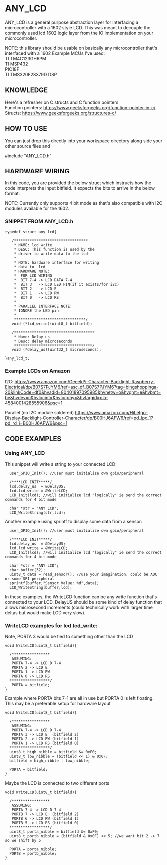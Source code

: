 # ANY_LCD
ANY_LCD is a general purpose abstraction layer for interfacing a microcontroller with a 1602 style LCD. This was meant to decouple the commonly used 
lcd 1602 logic layer from the IO implementation on your microcontroller.

NOTE: this library should be usable on basically any microcontroller that's interfaced with a 1602
Example MCUs I've used: \
TI TM4C123GH6PM \
TI MSP432 \
PIC18F \
TI TMS320F28379D DSP 

## KNOWLEDGE 
Here's a refresher on C structs and C function pointers \
Function pointers: https://www.geeksforgeeks.org/function-pointer-in-c/  \
Structs: https://www.geeksforgeeks.org/structures-c/

## HOW TO USE
You can just drop this directly into your workspace directory along side your other source files and 

#include "ANY_LCD.h"

## HARDWARE WIRING 
In this code, you are provided the below struct which instructs how the code interprets the input bitfield. It expects the bits to arrive 
in the below format.

NOTE: Currently only supports 4 bit mode as that's also compatible with I2C modules available for the 1602.

### SNIPPET FROM ANY_LCD.h
 ```
 typedef struct any_lcd{
	
	/*********************************
	 * NAME: lcd_write 
	 * DESC: This function is used by the 
	 * driver to write data to the lcd 
	 *
	 * NOTE: hardware interface for writing  
	 * data to  lcd
	 * HARDWARE NOTE: 
	 *	FOR LCD WIRING
	 *	BIT 7-4 -> LCD DATA 7-4
	 *	BIT 3   -> LCD LED PIN(if it exists/for i2c)
	 *	BIT 2   -> LCD E 
	 *	BIT 1   -> LCD RW
	 *	BIT 0   -> LCD RS  
	 *
	 * PARALLEL INTERFACE NOTE:
	 * IGNORE the LED pin
	 *
	 ********************************/
	void (*lcd_write)(uint8_t bitfield);
	
	/************************************
	 * Name: Delay us 
	 * Desc: delay microseconds  
	 ***********************************/
	void (*delay_us)(uint32_t microseconds);
	
}any_lcd_t;
 ```
### Example LCDs on Amazon
I2C:
https://www.amazon.com/GeeekPi-Character-Backlight-Raspberry-Electrical/dp/B07S7PJYM6/ref=asc_df_B07S7PJYM6?tag=bingshoppinga-20&linkCode=df0&hvadid=80401897095985&hvnetw=o&hvqmt=e&hvbmt=be&hvdev=c&hvlocint=&hvlocphy=&hvtargid=pla-4584001428555906&psc=1

Parallel (no I2C module soldered)
https://www.amazon.com/HiLetgo-Display-Backlight-Controller-Character/dp/B00HJ6AFW6/ref=pd_lpo_1?pd_rd_i=B00HJ6AFW6&psc=1
 
## CODE EXAMPLES 

### Using ANY_LCD
This snippet will write a string to your connected LCD:
```
  user_GPIO_Init(); //user must initialize own gpio/peripheral 

  /****LCD INIT*****/
  lcd.delay_us  = &DelayUS;
  lcd.lcd_write = &WriteLCD;
  LCD_Init(lcd); //will initialize lcd "logically" ie send the correct commands for 4 bit mode

  char *str = "ANY LCD";
  LCD_WriteString(str,lcd);
```
Another example using sprintf to display some data from a sensor:
```
  user_GPIO_Init(); //user must initialize own gpio/peripheral 

  /****LCD INIT*****/
  lcd.delay_us  = &DelayUS;
  lcd.lcd_write = &WriteLCD;
  LCD_Init(lcd); //will initialize lcd "logically" ie send the correct commands for 4 bit mode

  char *str = "ANY LCD";
  char buffer[32];
  uint8_t data = read_sensor(); //use your imagination, could be ADC or some SPI peripheral
  sprintf(buffer,"Sensor Value: %d",data);
  LCD_WriteString(buffer,lcd);
```

In these examples, the WriteLCD function can be any write function that's connected to your LCD. DelayUS should be some kind of delay function that allows 
microsecond increments (could technically work with larger time deltas but would make LCD very slow). 

### WriteLCD examples for lcd.lcd_write:
Note, PORTA 3 would be tied to something other than the LCD 
```
void WriteLCD(uint8_t bitfield){

  /*****************
   ASSUMING:
   PORTA 7-4 -> LCD D 7-4
   PORTA 2 -> LCD E 
   PORTA 1 -> LCD RW 
   PORTA 0 -> LCD RS 
  ******************/
   PORTA = bitfield; 
}
```

Example where PORTA bits 7-1 are all in use but PORTA 0 is left floating.
This may be a preferable setup for hardware layout
```
void WriteLCD(uint8_t bitfield){

  /*****************
   ASSUMING:
   PORTA 7-4 -> LCD D 7-4
   PORTA 3 -> LCD E  (bitfield 2)
   PORTA 2 -> LCD RW (bitfield 1)
   PORTA 1 -> LCD RS (bitfield 0)
  ******************/
  uint8_t high_nibble = bitfield &= 0xF0;
  uint8_t low_nibble = (bitfield << 1) & 0x0F; 
  bitfield = high_nibble | low_nibble;
  
  PORTA = bitfield; 
}
```

Maybe the LCD is connected to two different ports
```
void WriteLCD(uint8_t bitfield){

  /*****************
   ASSUMING:
   PORTA 7-4 -> LCD D 7-4
   PORTB 7 -> LCD E  (bitfield 2)
   PORTB 6 -> LCD RW (bitfield 1)
   PORTB 5 -> LCD RS (bitfield 0)
  ******************/
  uint8_t porta_nibble = bitfield &= 0xF0;
  uint8_t portb_nibble = (bitfield & 0x0F) << 5; //we want bit 2 -> 7 so we shift by 5
 
  PORTA = porta_nibble;
  PORTB = portb_nibble;
}
```
